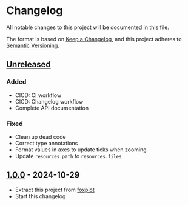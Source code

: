 # Changelog

All notable changes to this project will be documented in this file.

The format is based on [Keep a Changelog](https://keepachangelog.com/en/1.0.0/),
and this project adheres to [Semantic Versioning](https://semver.org/spec/v2.0.0.html).

## [Unreleased]

### Added

- CICD: CI workflow
- CICD: Changelog workflow
- Complete API documentation

### Fixed

- Clean up dead code
- Correct type annotations
- Format values in axes to update ticks when zooming
- Update `resources.path` to `resources.files`

## [1.0.0] - 2024-10-29

- Extract this project from [foxplot](https://github.com/stephane-caron/foxplot)
- Start this changelog

[unreleased]: https://github.com/stephane-caron/foxplot/compare/v1.0.0...HEAD
[1.0.0]: https://github.com/stephane-caron/foxplot/releases/tag/v1.0.0
